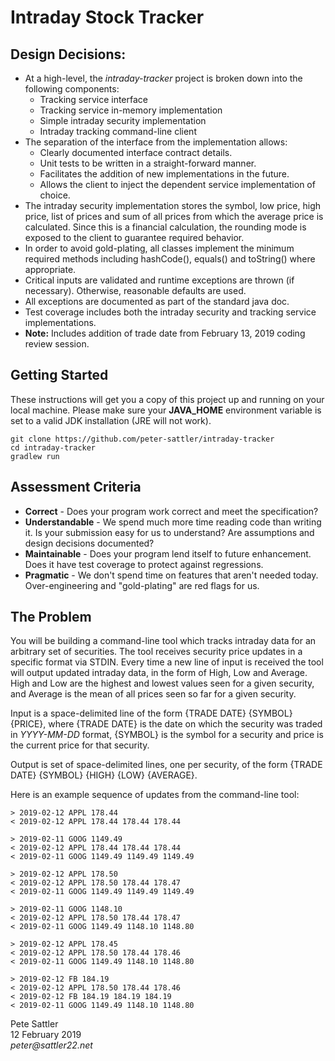 # Intraday Stock Tracker

## Design Decisions:

* At a high-level, the _intraday-tracker_ project is broken down into the following components:
    * Tracking service interface
    * Tracking service in-memory implementation
    * Simple intraday security implementation
    * Intraday tracking command-line client
* The separation of the interface from the implementation allows:
    * Clearly documented interface contract details.
    * Unit tests to be written in a straight-forward manner.
    * Facilitates the addition of new implementations in the future.
    * Allows the client to inject the dependent service implementation of choice.
* The intraday security implementation stores the symbol, low price, high price, list of prices and sum of all prices from which the average price is calculated. Since this is a financial calculation, the rounding mode is exposed to the client to guarantee required behavior.
* In order to avoid gold-plating, all classes implement the minimum required methods including hashCode(), equals() and toString() where appropriate.
* Critical inputs are validated and runtime exceptions are thrown (if necessary). Otherwise, reasonable defaults are used.
* All exceptions are documented as part of the standard java doc.
* Test coverage includes both the intraday security and tracking service implementations.
* __Note:__ Includes addition of trade date from February 13, 2019 coding review session.

## Getting Started

These instructions will get you a copy of this project up and running on your local machine. Please make sure your __JAVA_HOME__ environment variable is set to a valid JDK installation (JRE will not work).

`git clone https://github.com/peter-sattler/intraday-tracker`  
`cd intraday-tracker`  
`gradlew run`


## Assessment Criteria

* __Correct__ - Does your program work correct and meet the specification?
* __Understandable__ - We spend much more time reading code than writing it. Is your submission easy for us to understand? Are assumptions and design decisions documented?
* __Maintainable__ - Does your program lend itself to future enhancement. Does it have test coverage to protect against regressions.
* __Pragmatic__ - We don't spend time on features that aren't needed today. Over-engineering and "gold-plating" are red flags for us.

## The Problem

You will be building a command-line tool which tracks intraday data for an arbitrary set of securities. The tool receives security price updates in a specific format via STDIN. Every time a new line of input is received the tool will output updated intraday data, in the form of High, Low and Average. High and Low are the highest and lowest values seen for a given security, and Average is the mean of all prices seen so far for a given security.

Input is a space-delimited line of the form {TRADE DATE} {SYMBOL} {PRICE}, where {TRADE DATE} is the date on which the security was traded in _YYYY-MM-DD_ format, {SYMBOL} is the symbol for a security and price is the current price for that security.

Output is set of space-delimited lines, one per security, of the form {TRADE DATE} {SYMBOL} {HIGH} {LOW} {AVERAGE}.

Here is an example sequence of updates from the command-line tool:

`> 2019-02-12 APPL 178.44`  
`< 2019-02-12 APPL 178.44 178.44 178.44`  

`> 2019-02-11 GOOG 1149.49`  
`< 2019-02-12 APPL 178.44 178.44 178.44`  
`< 2019-02-11 GOOG 1149.49 1149.49 1149.49`  

`> 2019-02-12 APPL 178.50`  
`< 2019-02-12 APPL 178.50 178.44 178.47`  
`< 2019-02-11 GOOG 1149.49 1149.49 1149.49`  

`> 2019-02-11 GOOG 1148.10`  
`< 2019-02-12 APPL 178.50 178.44 178.47`  
`< 2019-02-11 GOOG 1149.49 1148.10 1148.80`  

`> 2019-02-12 APPL 178.45`  
`< 2019-02-12 APPL 178.50 178.44 178.46`  
`< 2019-02-11 GOOG 1149.49 1148.10 1148.80`  

`> 2019-02-12 FB 184.19`  
`< 2019-02-12 APPL 178.50 178.44 178.46`  
`< 2019-02-12 FB 184.19 184.19 184.19`  
`< 2019-02-11 GOOG 1149.49 1148.10 1148.80`  


Pete Sattler   
12 February 2019  
_peter@sattler22.net_  
